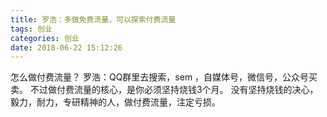 ```yaml
---
title: 罗浩：多做免费流量，可以探索付费流量
tags: 创业
categories: 创业
date: 2018-06-22 15:12:26
---
```


怎么做付费流量？
罗浩：QQ群里去搜索，sem ，自媒体号，微信号，公众号买卖。
不过做付费流量的核心，是你必须坚持烧钱3个月。
没有坚持烧钱的决心，毅力，耐力，专研精神的人，做付费流量，注定亏损。